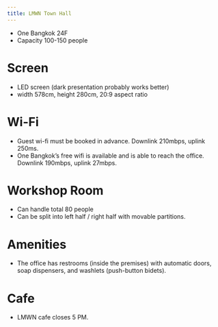 ```yaml
---
title: LMWN Town Hall
---
```


- One Bangkok 24F
- Capacity 100-150 people

# Screen

- LED screen (dark presentation probably works better)
- width 578cm, height 280cm, 20:9 aspect ratio

# Wi-Fi

- Guest wi-fi must be booked in advance. Downlink 210mbps, uplink 250ms.
- One Bangkok’s free wifi is available and is able to reach the office. Downlink 190mbps, uplink 27mbps.

# Workshop Room

- Can handle total 80 people
- Can be split into left half / right half with movable partitions.

# Amenities

- The office has restrooms (inside the premises) with automatic doors, soap dispensers, and washlets (push-button bidets).

# Cafe

- LMWN cafe closes 5 PM.